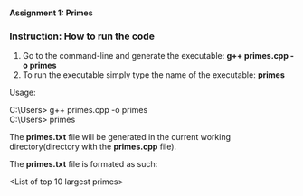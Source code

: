 #### Assignment 1: Primes

### Instruction: How to run the code

1) Go to the command-line and generate the executable: **g++ primes.cpp -o primes**
2) To run the executable simply type the name of the executable: **primes**

Usage:

C:\Users> g++ primes.cpp -o primes   
C:\Users> primes

The **primes.txt** file will be generated in the current working directory(directory with the **primes.cpp** file).

The **primes.txt** file is formated as such:

<Execution time in milliseconds> <Number of primes found> <Sum of all primes>
<List of top 10 largest primes>